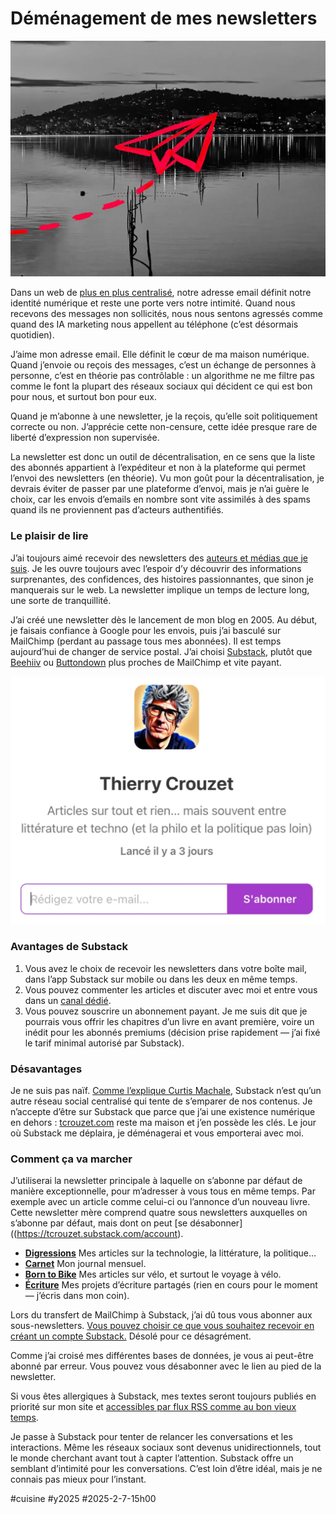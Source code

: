 # Déménagement de mes newsletters

![En direct](_i/news.webp)

Dans un web de [plus en plus centralisé](https://tcrouzet.com/2025/01/24/technofascisme/), notre adresse email définit notre identité numérique et reste une porte vers notre intimité. Quand nous recevons des messages non sollicités, nous nous sentons agressés comme quand des IA marketing nous appellent au téléphone (c’est désormais quotidien).

J’aime mon adresse email. Elle définit le cœur de ma maison numérique. Quand j’envoie ou reçois des messages, c’est un échange de personnes à personne, c’est en théorie pas contrôlable : un algorithme ne me filtre pas comme le font la plupart des réseaux sociaux qui décident ce qui est bon pour nous, et surtout bon pour eux.

Quand je m’abonne à une newsletter, je la reçois, qu’elle soit politiquement correcte ou non. J’apprécie cette non-censure, cette idée presque rare de liberté d’expression non supervisée.

La newsletter est donc un outil de décentralisation, en ce sens que la liste des abonnés appartient à l’expéditeur et non à la plateforme qui permet l’envoi des newsletters (en théorie). Vu mon goût pour la décentralisation, je devrais éviter de passer par une plateforme d’envoi, mais je n’ai guère le choix, car les envois d’emails en nombre sont vite assimilés à des spams quand ils ne proviennent pas d’acteurs authentifiés.

### Le plaisir de lire

J’ai toujours aimé recevoir des newsletters des [auteurs et médias que je suis](https://tcrouzet.com/page/lectures/). Je les ouvre toujours avec l’espoir d’y découvrir des informations surprenantes, des confidences, des histoires passionnantes, que sinon je manquerais sur le web. La newsletter implique un temps de lecture long, une sorte de tranquillité.

J’ai créé une newsletter dès le lancement de mon blog en 2005. Au début, je faisais confiance à Google pour les envois, puis j’ai basculé sur MailChimp (perdant au passage tous mes abonnées). Il est temps aujourd’hui de changer de service postal. J’ai choisi [Substack](https://tcrouzet.substack.com/), plutôt que [Beehiiv](https://www.beehiiv.com/) ou [Buttondown](https://buttondown.com/) plus proches de MailChimp et vite payant.

[![Mon Substack](_i/sub02.webp)](https://tcrouzet.substack.com)

### Avantages de Substack

1. Vous avez le choix de recevoir les newsletters dans votre boîte mail, dans l’app Substack sur mobile ou dans les deux en même temps.
2. Vous pouvez commenter les articles et discuter avec moi et entre vous dans un [canal dédié](https://tcrouzet.substack.com/chat).
3. Vous pouvez souscrire un abonnement payant. Je me suis dit que je pourrais vous offrir les chapitres d’un livre en avant première, voire un inédit pour les abonnés premiums (décision prise rapidement — j’ai fixé le tarif minimal autorisé par Substack).

### Désavantages

Je ne suis pas naïf. [Comme l’explique Curtis Machale](https://curtismchale.ca/2024/12/14/is-substack-so-bad-3-threads/), Substack n’est qu’un autre réseau social centralisé qui tente de s’emparer de nos contenus. Je n’accepte d’être sur Substack que parce que j’ai une existence numérique en dehors : [tcrouzet.com](https://tcrouzet.com/) reste ma maison et j’en possède les clés. Le jour où Substack me déplaira, je déménagerai et vous emporterai avec moi.

### Comment ça va marcher

J’utiliserai la newsletter principale à laquelle on s’abonne par défaut de manière exceptionnelle, pour m’adresser à vous tous en même temps. Par exemple avec un article comme celui-ci ou l’annonce d’un nouveau livre. Cette newsletter mère comprend quatre sous newsletters auxquelles on s’abonne par défaut, mais dont on peut [se désabonner]((https://tcrouzet.substack.com/account).

* [**Digressions**](https://tcrouzet.substack.com/s/digressions) Mes articles sur la technologie, la littérature, la politique…
* [**Carnet**](https://tcrouzet.substack.com/s/carnet) Mon journal mensuel.
* [**Born to Bike**](https://tcrouzet.substack.com/s/born-to-bike) Mes articles sur vélo, et surtout le voyage à vélo.
* [**Écriture**](https://tcrouzet.substack.com/s/ecriture) Mes projets d’écriture partagés (rien en cours pour le moment — j’écris dans mon coin).

Lors du transfert de MailChimp à Substack, j’ai dû tous vous abonner aux sous-newsletters. [Vous pouvez choisir ce que vous souhaitez recevoir en créant un compte Substack.](https://tcrouzet.substack.com/account) Désolé pour ce désagrément.

Comme j’ai croisé mes différentes bases de données, je vous ai peut-être abonné par erreur. Vous pouvez vous désabonner avec le lien au pied de la newsletter.

Si vous êtes allergiques à Substack, mes textes seront toujours publiés en priorité sur mon site et [accessibles par flux RSS comme au bon vieux temps](https://tcrouzet.com/page/abonnement-par-mail/).

Je passe à Substack pour tenter de relancer les conversations et les interactions. Même les réseaux sociaux sont devenus unidirectionnels, tout le monde cherchant avant tout à capter l’attention. Substack offre un semblant d’intimité pour les conversations. C’est loin d’être idéal, mais je ne connais pas mieux pour l’instant.

#cuisine #y2025 #2025-2-7-15h00
